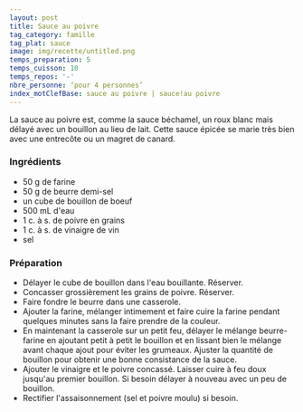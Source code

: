 ```yaml
---
layout: post
title: Sauce au poivre
tag_category: famille
tag_plat: sauce
image: img/recette/untitled.png
temps_preparation: 5
temps_cuisson: 10
temps_repos: '-'
nbre_personne: ‘pour 4 personnes’
index_motClefBase: sauce au poivre | sauce!au poivre
---
```

La sauce au poivre est, comme la sauce béchamel, un roux blanc mais délayé avec un bouillon au lieu de lait. Cette sauce épicée se marie très bien avec une entrecôte ou un magret de canard.  

### Ingrédients
* 50 g de farine
* 50 g de beurre demi-sel
* un cube de bouillon de boeuf
* 500 mL d'eau
* 1 c. à s. de poivre en grains
* 1 c. à s. de vinaigre de vin
* sel

### Préparation
* Délayer le cube de bouillon dans l'eau bouillante. Réserver.
* Concasser grossièrement les grains de poivre. Réserver.
* Faire fondre le beurre dans une casserole.
* Ajouter la farine, mélanger intimement et faire cuire la farine pendant quelques minutes sans la faire prendre de la couleur.
* En maintenant la casserole sur un petit feu, délayer le mélange beurre-farine en ajoutant petit à petit le bouillon et en lissant bien le mélange avant chaque ajout pour éviter les grumeaux.  Ajuster la quantité de bouillon pour obtenir une bonne consistance de la sauce.
* Ajouter le vinaigre et le poivre concassé. Laisser cuire à feu doux jusqu'au premier bouillon. Si besoin délayer à nouveau avec un peu de bouillon.
* Rectifier l'assaisonnement (sel et poivre moulu) si besoin.
